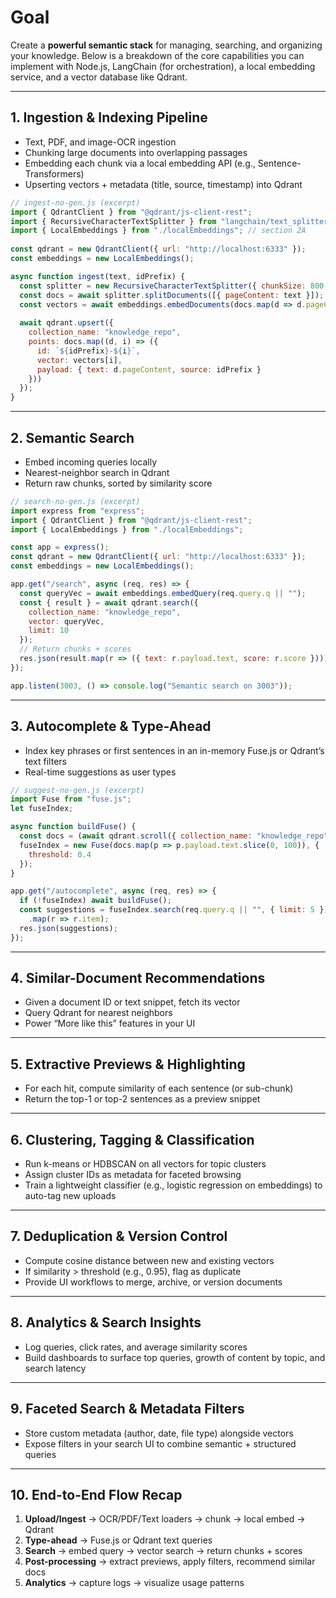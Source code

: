 # Goal  

Create a **powerful semantic stack** for managing, searching, and organizing your knowledge. Below is a breakdown of the core capabilities you can implement with Node.js, LangChain (for orchestration), a local embedding service, and a vector database like Qdrant.

---

## 1. Ingestion & Indexing Pipeline  

- Text, PDF, and image-OCR ingestion  
- Chunking large documents into overlapping passages  
- Embedding each chunk via a local embedding API (e.g., Sentence-Transformers)  
- Upserting vectors + metadata (title, source, timestamp) into Qdrant  

```js
// ingest-no-gen.js (excerpt)
import { QdrantClient } from "@qdrant/js-client-rest";
import { RecursiveCharacterTextSplitter } from "langchain/text_splitter";
import { LocalEmbeddings } from "./localEmbeddings"; // section 2A
  
const qdrant = new QdrantClient({ url: "http://localhost:6333" });
const embeddings = new LocalEmbeddings();

async function ingest(text, idPrefix) {
  const splitter = new RecursiveCharacterTextSplitter({ chunkSize: 800, chunkOverlap: 200 });
  const docs = await splitter.splitDocuments([{ pageContent: text }]);
  const vectors = await embeddings.embedDocuments(docs.map(d => d.pageContent));
  
  await qdrant.upsert({
    collection_name: "knowledge_repo",
    points: docs.map((d, i) => ({
      id: `${idPrefix}-${i}`,
      vector: vectors[i],
      payload: { text: d.pageContent, source: idPrefix }
    }))
  });
}
```

---

## 2. Semantic Search  

- Embed incoming queries locally  
- Nearest-neighbor search in Qdrant  
- Return raw chunks, sorted by similarity score  

```js
// search-no-gen.js (excerpt)
import express from "express";
import { QdrantClient } from "@qdrant/js-client-rest";
import { LocalEmbeddings } from "./localEmbeddings";

const app = express();
const qdrant = new QdrantClient({ url: "http://localhost:6333" });
const embeddings = new LocalEmbeddings();

app.get("/search", async (req, res) => {
  const queryVec = await embeddings.embedQuery(req.query.q || "");
  const { result } = await qdrant.search({
    collection_name: "knowledge_repo",
    vector: queryVec,
    limit: 10
  });
  // Return chunks + scores
  res.json(result.map(r => ({ text: r.payload.text, score: r.score })));
});

app.listen(3003, () => console.log("Semantic search on 3003"));
```

---

## 3. Autocomplete & Type-Ahead  

- Index key phrases or first sentences in an in-memory Fuse.js or Qdrant’s text filters  
- Real-time suggestions as user types  

```js
// suggest-no-gen.js (excerpt)
import Fuse from "fuse.js";
let fuseIndex;

async function buildFuse() {
  const docs = (await qdrant.scroll({ collection_name: "knowledge_repo" })).result;
  fuseIndex = new Fuse(docs.map(p => p.payload.text.slice(0, 100)), {
    threshold: 0.4
  });
}

app.get("/autocomplete", async (req, res) => {
  if (!fuseIndex) await buildFuse();
  const suggestions = fuseIndex.search(req.query.q || "", { limit: 5 })
    .map(r => r.item);
  res.json(suggestions);
});
```

---

## 4. Similar-Document Recommendations  

- Given a document ID or text snippet, fetch its vector  
- Query Qdrant for nearest neighbors  
- Power “More like this” features in your UI  

---

## 5. Extractive Previews & Highlighting  

- For each hit, compute similarity of each sentence (or sub-chunk)  
- Return the top-1 or top-2 sentences as a preview snippet  

---

## 6. Clustering, Tagging & Classification  

- Run k-means or HDBSCAN on all vectors for topic clusters  
- Assign cluster IDs as metadata for faceted browsing  
- Train a lightweight classifier (e.g., logistic regression on embeddings) to auto-tag new uploads  

---

## 7. Deduplication & Version Control  

- Compute cosine distance between new and existing vectors  
- If similarity > threshold (e.g., 0.95), flag as duplicate  
- Provide UI workflows to merge, archive, or version documents  

---

## 8. Analytics & Search Insights  

- Log queries, click rates, and average similarity scores  
- Build dashboards to surface top queries, growth of content by topic, and search latency  

---

## 9. Faceted Search & Metadata Filters  

- Store custom metadata (author, date, file type) alongside vectors  
- Expose filters in your search UI to combine semantic + structured queries  

---

## 10. End-to-End Flow Recap  

1. **Upload/Ingest** → OCR/PDF/Text loaders → chunk → local embed → Qdrant  
2. **Type-ahead** → Fuse.js or Qdrant text queries  
3. **Search** → embed query → vector search → return chunks + scores  
4. **Post-processing** → extract previews, apply filters, recommend similar docs  
5. **Analytics** → capture logs → visualize usage patterns  
